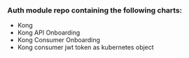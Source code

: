 ### Auth module repo containing the following charts:
- Kong
- Kong API Onboarding
- Kong Consumer Onboarding
- Kong consumer jwt token as kubernetes object
